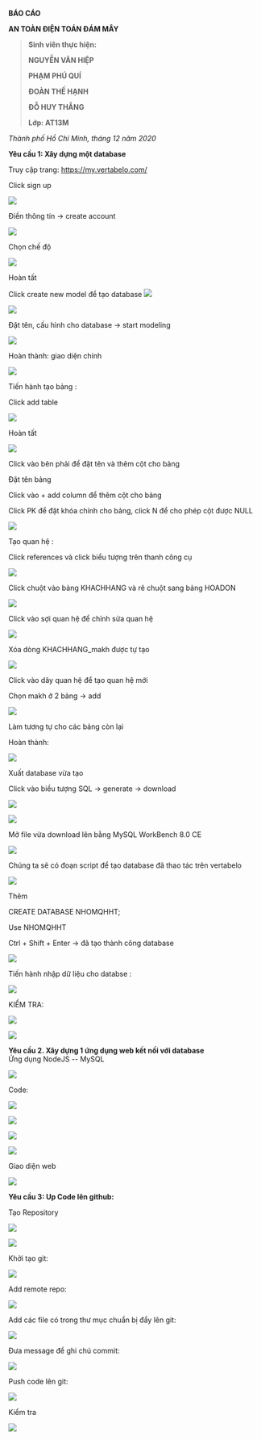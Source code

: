 **BÁO CÁO**

**AN TOÀN ĐIỆN TOÁN ĐÁM MÂY**

> **Sinh viên thực hiện:**
>
> **NGUYỄN VĂN HIỆP**
>
> **PHẠM PHÚ QUÍ**
>
> **ĐOÀN THẾ HẠNH**
>
> **ĐỖ HUY THẮNG**
>
> **Lớp: AT13M**

*Thành phố Hồ Chí Minh, tháng 12 năm 2020*

**Yêu cầu 1: Xây dựng một database**

Truy cập trang: <https://my.vertabelo.com/>

Click sign up

![](media/image2.png)

Điền thông tin -\> create account

![](media/image3.png)

Chọn chế độ

![](media/image4.png)

Hoàn tất

Click create new model để tạo database
![](media/image5.png)

![](media/image6.png)

Đặt tên, cấu hình cho database -\> start modeling

![](media/image7.png)

Hoàn thành: giao diện chính

![](media/image8.png)

Tiến hành tạo bảng :

Click add table

![](media/image9.png)


Hoàn tất

![](media/image10.png)

Click vào bên phải để đặt tên và thêm cột cho bảng

Đặt tên bảng

Click vào + add column để thêm cột cho bảng

Click PK để đặt khóa chính cho bảng, click N để cho phép cột được NULL

![](media/image11.png)


Tạo quan hệ :

Click references và click biểu tượng trên thanh công cụ

![](media/image12.png)

Click chuột vào bảng KHACHHANG và rê chuột sang bảng HOADON

![](media/image13.png)


Click vào sợi quan hệ để chỉnh sửa quan hệ

![](media/image14.png)

Xóa dòng KHACHHANG_makh được tự tạo

![](media/image15.png)

Click vào dây quan hệ để tạo quan hệ mới

Chọn makh ở 2 bảng -\> add

![](media/image16.png)

Làm tương tự cho các bảng còn lại

Hoàn thành:

![](media/image17.png)

Xuất database vừa tạo

Click vào biều tượng SQL -\> generate -\> download

![](media/image18.png)

![](media/image19.png)

Mở file vừa download lên bằng MySQL WorkBench 8.0 CE

![](media/image20.png)

Chúng ta sẽ có đoạn script để tạo database đã thao tác trên vertabelo

![](media/image21.png)

Thêm

CREATE DATABASE NHOMQHHT;

Use NHOMQHHT

Ctrl + Shift + Enter -\> đã tạo thành công database

![](media/image22.png)

Tiến hành nhập dữ liệu cho databse :

![](media/image23.png)

KIỂM TRA:

![](media/image24.png)

![](media/image25.png)


**Yêu cầu 2. Xây dựng 1 ứng dụng web kết nối với database**\
Ứng dụng NodeJS -- MySQL

![](media/image26.png)

Code:

![](media/image27.png)

![](media/image28.png)

![](media/image29.png)

![](media/image30.png)

Giao diện web

![](media/image31.png)

**Yêu cầu 3: Up Code lên github:**

Tạo Repository

![](media/image32.png)

![](media/image33.png)

Khởi tạo git:

![](media/image34.png)

Add remote repo:

![](media/image35.png)

Add các file có trong thư mục chuẩn bị đẩy lên git:

![](media/image36.png)


Đưa message để ghi chú commit:

![](media/image37.png)


Push code lên git:

![](media/image38.png)

Kiểm tra

![](media/image39.png)
